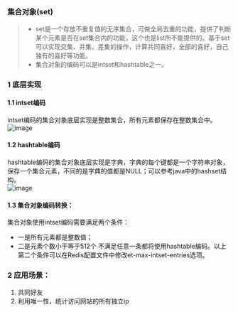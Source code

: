 ## <h3 id="redis_data_structure_4">集合对象(set)</h3>
> - set是一个存放不重复值的无序集合，可做全局去重的功能，提供了判断某个元素是否在set集合内的功能，这个也是list所不能提供的。基于set可以实现交集、并集、差集的操作，计算共同喜好，全部的喜好，自己独有的喜好等功能。
> - 集合对象的编码可以是intset和hashtable之一。
### 1 底层实现
#### 1.1 intset编码
intset编码的集合对象底层实现是整数集合，所有元素都保存在整数集合中。<br/>
![image](https://user-images.githubusercontent.com/87458342/132521935-98713a61-bc4e-47c5-a79d-168aaa2639f4.png)
 
#### 1.2 hashtable编码
hashtable编码的集合对象底层实现是字典，字典的每个键都是一个字符串对象，保存一个集合元素，不同的是字典的值都是NULL；可以参考java中的hashset结构。<br/>
![image](https://user-images.githubusercontent.com/87458342/132522046-75ce3940-7082-4a56-966b-bf223f2b5bf4.png)
 
#### 1.3 集合对象编码转换：
集合对象使用intset编码需要满足两个条件：
- 一是所有元素都是整数值；
- 二是元素个数小于等于512个
不满足任意一条都将使用hashtable编码。以上第二个条件可以在Redis配置文件中修改et-max-intset-entries选项。
 
### 2 应用场景：
1. 共同好友
2. 利用唯一性，统计访问网站的所有独立ip
